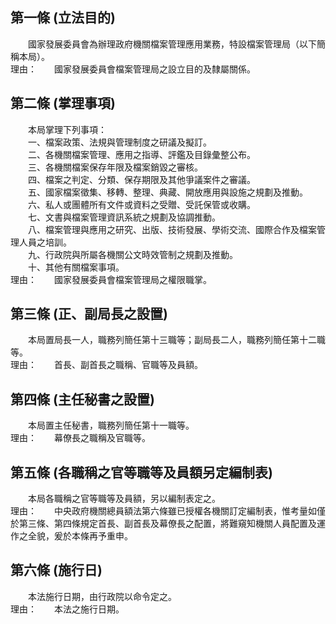 第一條 (立法目的)
-----------------
　　國家發展委員會為辦理政府機關檔案管理應用業務，特設檔案管理局（以下簡稱本局）。  
理由：　　國家發展委員會檔案管理局之設立目的及隸屬關係。

第二條 (掌理事項)
-----------------
　　本局掌理下列事項：  
　　一、檔案政策、法規與管理制度之研議及擬訂。  
　　二、各機關檔案管理、應用之指導、評鑑及目錄彙整公布。  
　　三、各機關檔案保存年限及檔案銷毀之審核。  
　　四、檔案之判定、分類、保存期限及其他爭議案件之審議。  
　　五、國家檔案徵集、移轉、整理、典藏、開放應用與設施之規劃及推動。  
　　六、私人或團體所有文件或資料之受贈、受託保管或收購。  
　　七、文書與檔案管理資訊系統之規劃及協調推動。  
　　八、檔案管理與應用之研究、出版、技術發展、學術交流、國際合作及檔案管理人員之培訓。  
　　九、行政院與所屬各機關公文時效管制之規劃及推動。  
　　十、其他有關檔案事項。  
理由：　　國家發展委員會檔案管理局之權限職掌。

第三條 (正、副局長之設置)
-------------------------
　　本局置局長一人，職務列簡任第十三職等；副局長二人，職務列簡任第十二職等。  
理由：　　首長、副首長之職稱、官職等及員額。

第四條 (主任秘書之設置)
-----------------------
　　本局置主任秘書，職務列簡任第十一職等。  
理由：　　幕僚長之職稱及官職等。

第五條 (各職稱之官等職等及員額另定編制表)
-----------------------------------------
　　本局各職稱之官等職等及員額，另以編制表定之。  
理由：　　中央政府機關總員額法第六條雖已授權各機關訂定編制表，惟考量如僅於第三條、第四條規定首長、副首長及幕僚長之配置，將難窺知機關人員配置及運作之全貌，爰於本條再予重申。

第六條 (施行日)
---------------
　　本法施行日期，由行政院以命令定之。  
理由：　　本法之施行日期。